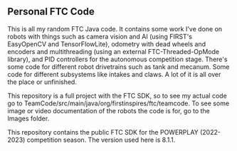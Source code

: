 ## Personal FTC Code

This is all my random FTC Java code. It contains some work I've done on robots with things such as camera vision and AI (using FIRST's EasyOpenCV and TensorFlowLite), odometry with dead wheels and encoders and multithreading (using an external FTC-Threaded-OpMode library), and PID controllers for the autonomous competition stage. There's some code for different robot drivetrains such as tank and mecanum. Some code for different subsystems like intakes and claws. A lot of it is all over the place or unfinished.

This repository is a full project with the FTC SDK, so to see my actual code go to TeamCode/src/main/java/org/firstinspires/ftc/teamcode. To see some image or video documentation of the robots the code is for, go to the Images folder.

This repository contains the public FTC SDK for the POWERPLAY (2022-2023) competition season. The version used here is 8.1.1.
